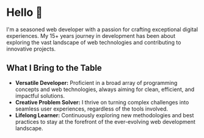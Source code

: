 # Hello 👋

I'm a seasoned web developer with a passion for crafting exceptional digital experiences. My 15+ years journey in development has been about exploring the vast landscape of web technologies and contributing to innovative projects.

## What I Bring to the Table
- **Versatile Developer:** Proficient in a broad array of programming concepts and web technologies, always aiming for clean, efficient, and impactful solutions.
- **Creative Problem Solver:** I thrive on turning complex challenges into seamless user experiences, regardless of the tools involved.
- **Lifelong Learner:** Continuously exploring new methodologies and best practices to stay at the forefront of the ever-evolving web development landscape.
